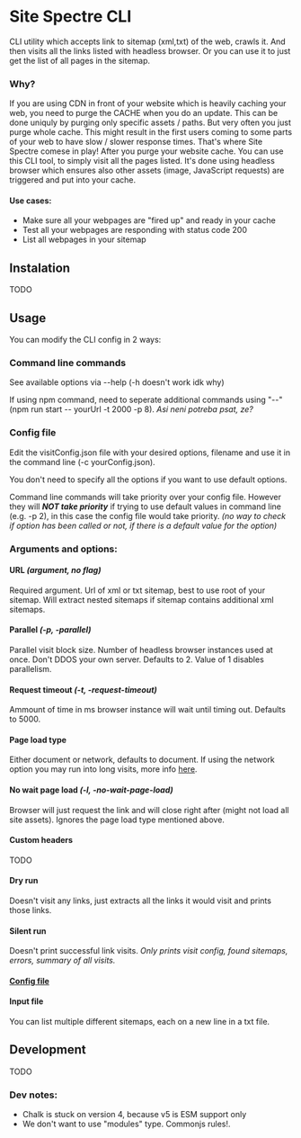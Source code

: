 # Site Spectre CLI

CLI utility which accepts link to sitemap (xml,txt) of the web, crawls it. And then visits all the links listed with headless browser. Or you can use it to just get the list of all pages in the sitemap.

### Why?

If you are using CDN in front of your website which is heavily caching your web, you need to purge the CACHE when you do an update. This can be done uniquly by purging only specific assets / paths. But very often you just purge whole cache.
This might result in the first users coming to some parts of your web to have slow / slower response times. That's where Site Spectre comese in play! After you purge your website cache. You can use this CLI tool, to simply visit all the pages listed. It's done using headless browser which ensures also other assets (image, JavaScript requests) are triggered and put into your cache.

#### Use cases:

- Make sure all your webpages are "fired up" and ready in your cache
- Test all your webpages are responding with status code 200
- List all webpages in your sitemap

## Instalation

TODO

## Usage

You can modify the CLI config in 2 ways:

### Command line commands

See available options via --help (-h doesn't work idk why)

If using npm command, need to seperate additional commands using "--" (npm run start -- yourUrl -t 2000 -p 8). _Asi neni potreba psat, ze?_

### Config file

Edit the visitConfig.json file with your desired options, filename and use it in the command line (-c yourConfig.json).

You don't need to specify all the options if you want to use default options.

Command line commands will take priority over your config file. However they will **_NOT take priority_** if trying to use default values in command line (e.g. -p 2), in this case the config file would take priority. _(no way to check if option has been called or not, if there is a default value for the option)_


### Arguments and options:

#### URL _(argument, no flag)_

Required argument. Url of xml or txt sitemap, best to use root of your sitemap. Will extract nested sitemaps if sitemap contains additional xml sitemaps.

#### Parallel _(-p, -parallel)_

Parallel visit block size. Number of headless browser instances used at once. Don't DDOS your own server. Defaults to 2. Value of 1 disables parallelism.

#### Request timeout _(-t, -request-timeout)_

Ammount of time in ms browser instance will wait until timing out. Defaults to 5000.

#### Page load type
Either document or network, defaults to document. If using the network option you may run into long visits, more info [here](https://playwright.dev/docs/api/class-page#page-wait-for-load-state).

#### No wait page load _(-l, -no-wait-page-load)_

Browser will just request the link and will close right after (might not load all site assets). Ignores the page load type mentioned above.

#### Custom headers

TODO

#### Dry run

Doesn't visit any links, just extracts all the links it would visit and prints those links.

#### Silent run

Doesn't print successful link visits. _Only prints visit config, found sitemaps, errors, summary of all visits._

#### [Config file](#config-file)

#### Input file

You can list multiple different sitemaps, each on a new line in a txt file.



## Development

TODO

### Dev notes:

- Chalk is stuck on version 4, because v5 is ESM support only
- We don't want to use "modules" type. Commonjs rules!.
